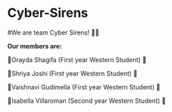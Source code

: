 # Cyber-Sirens

#We are team Cyber Sirens! :woman_technologist:

**Our members are:**

:purple_heart:Orayda Shagifa (First year Western Student) :purple_heart:

:purple_heart:Shriya Joshi (First year Western Student) :purple_heart:

:purple_heart:Vaishnavi Gudimella (First year Western Student) :purple_heart:

:purple_heart:Isabella Villaroman (Second year Western Student) :purple_heart:
